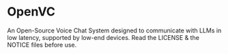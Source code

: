 # OpenVC
An Open-Source Voice Chat System designed to communicate with LLMs in low latency, supported by low-end devices.
Read the LICENSE & the NOTICE files before use.
